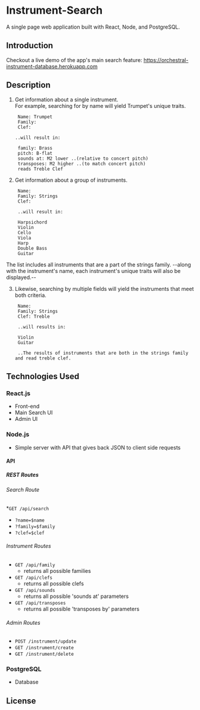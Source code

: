 # Instrument-Search

  A single page web application built with React, Node, and PostgreSQL. 

## Introduction

  Checkout a live demo of the app's main search feature:
  https://orchestral-instrument-database.herokuapp.com

## Description

1. Get information about a single instrument.  
For example, searching for by name will yield Trumpet's unique traits.

        Name: Trumpet  
        Family:  
        Clef:    
  
       ..will result in:
     
        family: Brass
        pitch: B-flat
        sounds at: M2 lower ..(relative to concert pitch)
        transposes: M2 higher ..(to match concert pitch)
        reads Treble Clef 

  
2. Get information about a group of instruments.  

        Name: 
        Family: Strings
        Clef:

        ..will result in:

        Harpsichord
        Violin
        Cello
        Viola
        Harp
        Double Bass
        Guitar  

The list includes all instruments that are a part of the strings family. --along with the instrument's name, each instrument's unique traits will also be displayed.--  
  
3. Likewise, searching by multiple fields will yield the instruments that meet both criteria.  

        Name: 
        Family: Strings
        Clef: Treble  

        ..will results in:

        Violin
        Guitar

        ..The results of instruments that are both in the strings family and read treble clef.

## Technologies Used
 
### React.js
* Front-end  
* Main Search UI    
* Admin UI  

### Node.js  
* Simple server with API that gives back JSON to client side requests

#### API

##### REST Routes

###### Search Route
*`GET /api/search`
  * `?name=$name`
  * `?family=$family`
  * `?clef=$clef`

###### Instrument Routes
* `GET /api/family`
  * returns all possible families
* `GET /api/clefs`
  * returns all possible clefs
* `GET /api/sounds`
  * returns all possible 'sounds at' parameters
* `GET /api/transposes`
  * returns all possible 'transposes by' parameters

###### Admin Routes
* `POST /instrument/update`
* `GET /instrument/create`
* `GET /instrument/delete`

### PostgreSQL  
* Database


## License
